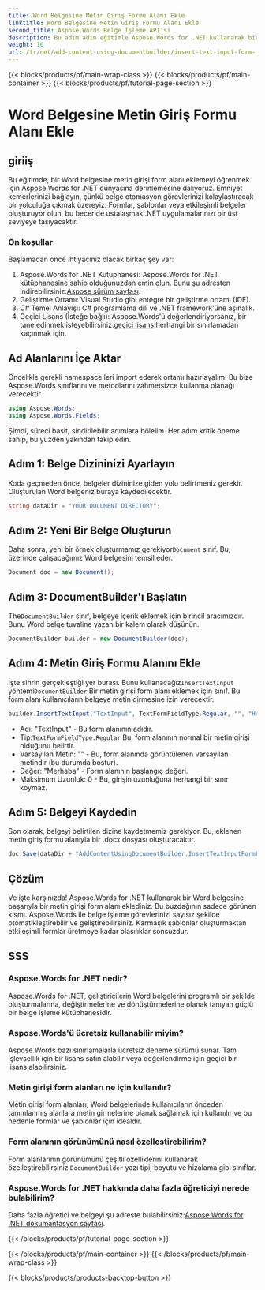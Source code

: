 ```yaml
---
title: Word Belgesine Metin Giriş Formu Alanı Ekle
linktitle: Word Belgesine Metin Giriş Formu Alanı Ekle
second_title: Aspose.Words Belge İşleme API'si
description: Bu adım adım eğitimle Aspose.Words for .NET kullanarak bir Word belgesine metin girişi form alanı eklemeyi öğrenin. Etkileşimli formlar oluşturmak için mükemmeldir.
weight: 10
url: /tr/net/add-content-using-documentbuilder/insert-text-input-form-field/
---
```


{{< blocks/products/pf/main-wrap-class >}}
{{< blocks/products/pf/main-container >}}
{{< blocks/products/pf/tutorial-page-section >}}

# Word Belgesine Metin Giriş Formu Alanı Ekle

## giriiş

Bu eğitimde, bir Word belgesine metin girişi form alanı eklemeyi öğrenmek için Aspose.Words for .NET dünyasına derinlemesine dalıyoruz. Emniyet kemerlerinizi bağlayın, çünkü belge otomasyon görevlerinizi kolaylaştıracak bir yolculuğa çıkmak üzereyiz. Formlar, şablonlar veya etkileşimli belgeler oluşturuyor olun, bu beceride ustalaşmak .NET uygulamalarınızı bir üst seviyeye taşıyacaktır.

### Ön koşullar

Başlamadan önce ihtiyacınız olacak birkaç şey var:

1.  Aspose.Words for .NET Kütüphanesi: Aspose.Words for .NET kütüphanesine sahip olduğunuzdan emin olun. Bunu şu adresten indirebilirsiniz:[Aspose sürüm sayfası](https://releases.aspose.com/words/net/).
2. Geliştirme Ortamı: Visual Studio gibi entegre bir geliştirme ortamı (IDE).
3. C# Temel Anlayışı: C# programlama dili ve .NET framework'üne aşinalık.
4.  Geçici Lisans (İsteğe bağlı): Aspose.Words'ü değerlendiriyorsanız, bir tane edinmek isteyebilirsiniz.[geçici lisans](https://purchase.aspose.com/temporary-license/) herhangi bir sınırlamadan kaçınmak için.

## Ad Alanlarını İçe Aktar

Öncelikle gerekli namespace'leri import ederek ortamı hazırlayalım. Bu bize Aspose.Words sınıflarını ve metodlarını zahmetsizce kullanma olanağı verecektir.

```csharp
using Aspose.Words;
using Aspose.Words.Fields;
```

Şimdi, süreci basit, sindirilebilir adımlara bölelim. Her adım kritik öneme sahip, bu yüzden yakından takip edin.

## Adım 1: Belge Dizininizi Ayarlayın

Koda geçmeden önce, belgeler dizininize giden yolu belirtmeniz gerekir. Oluşturulan Word belgeniz buraya kaydedilecektir.

```csharp
string dataDir = "YOUR DOCUMENT DIRECTORY";
```

## Adım 2: Yeni Bir Belge Oluşturun

 Daha sonra, yeni bir örnek oluşturmamız gerekiyor`Document` sınıf. Bu, üzerinde çalışacağımız Word belgesini temsil eder.

```csharp
Document doc = new Document();
```

## Adım 3: DocumentBuilder'ı Başlatın

 The`DocumentBuilder` sınıf, belgeye içerik eklemek için birincil aracımızdır. Bunu Word belge tuvaline yazan bir kalem olarak düşünün.

```csharp
DocumentBuilder builder = new DocumentBuilder(doc);
```

## Adım 4: Metin Giriş Formu Alanını Ekle

 İşte sihrin gerçekleştiği yer burası. Bunu kullanacağız`InsertTextInput` yöntemi`DocumentBuilder` Bir metin girişi form alanı eklemek için sınıf. Bu form alanı kullanıcıların belgeye metin girmesine izin verecektir.

```csharp
builder.InsertTextInput("TextInput", TextFormFieldType.Regular, "", "Hello", 0);
```

- Adı: "TextInput" - Bu form alanının adıdır.
-  Tip:`TextFormFieldType.Regular` Bu, form alanının normal bir metin girişi olduğunu belirtir.
- Varsayılan Metin: "" - Bu, form alanında görüntülenen varsayılan metindir (bu durumda boştur).
- Değer: "Merhaba" - Form alanının başlangıç değeri.
- Maksimum Uzunluk: 0 - Bu, girişin uzunluğuna herhangi bir sınır koymaz.

## Adım 5: Belgeyi Kaydedin

Son olarak, belgeyi belirtilen dizine kaydetmemiz gerekiyor. Bu, eklenen metin giriş formu alanıyla bir .docx dosyası oluşturacaktır.

```csharp
doc.Save(dataDir + "AddContentUsingDocumentBuilder.InsertTextInputFormField.docx");
```

## Çözüm

Ve işte karşınızda! Aspose.Words for .NET kullanarak bir Word belgesine başarıyla bir metin girişi form alanı eklediniz. Bu buzdağının sadece görünen kısmı. Aspose.Words ile belge işleme görevlerinizi sayısız şekilde otomatikleştirebilir ve geliştirebilirsiniz. Karmaşık şablonlar oluşturmaktan etkileşimli formlar üretmeye kadar olasılıklar sonsuzdur.

## SSS

### Aspose.Words for .NET nedir?
Aspose.Words for .NET, geliştiricilerin Word belgelerini programlı bir şekilde oluşturmalarına, değiştirmelerine ve dönüştürmelerine olanak tanıyan güçlü bir belge işleme kütüphanesidir.

### Aspose.Words'ü ücretsiz kullanabilir miyim?
Aspose.Words bazı sınırlamalarla ücretsiz deneme sürümü sunar. Tam işlevsellik için bir lisans satın alabilir veya değerlendirme için geçici bir lisans alabilirsiniz.

### Metin girişi form alanları ne için kullanılır?
Metin girişi form alanları, Word belgelerinde kullanıcıların önceden tanımlanmış alanlara metin girmelerine olanak sağlamak için kullanılır ve bu nedenle formlar ve şablonlar için idealdir.

### Form alanının görünümünü nasıl özelleştirebilirim?
 Form alanlarının görünümünü çeşitli özelliklerini kullanarak özelleştirebilirsiniz.`DocumentBuilder` yazı tipi, boyutu ve hizalama gibi sınıflar.

### Aspose.Words for .NET hakkında daha fazla öğreticiyi nerede bulabilirim?
 Daha fazla öğretici ve belgeyi şu adreste bulabilirsiniz:[Aspose.Words for .NET dokümantasyon sayfası](https://reference.aspose.com/words/net/).

{{< /blocks/products/pf/tutorial-page-section >}}

{{< /blocks/products/pf/main-container >}}
{{< /blocks/products/pf/main-wrap-class >}}

{{< blocks/products/products-backtop-button >}}
